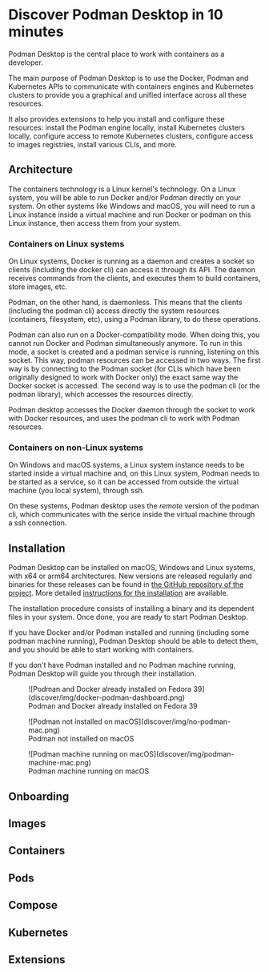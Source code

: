 # Discover Podman Desktop in 10 minutes

Podman Desktop is the central place to work with containers as a developer.

The main purpose of Podman Desktop is to use the Docker, Podman and Kubernetes APIs
to communicate with containers engines and Kubernetes clusters to provide you a graphical
and unified interface across all these resources.

It also provides extensions to help you install and configure these resources:
install the Podman engine locally, install Kubernetes clusters locally,
configure access to remote Kubernetes clusters, configure access to images registries,
install various CLIs, and more.

## Architecture

The containers technology is a Linux kernel's technology. On a Linux system, you will be able to run Docker and/or Podman
directly on your system. On other systems like Windows and macOS, you will need to run a Linux instance inside a virtual machine
and run Docker or podman on this Linux instance, then access them from your system.

### Containers on Linux systems

On Linux systems, Docker is running as a daemon and creates a socket so clients (including the docker cli) can access it through its API.
The daemon receives commands from the clients, and executes them to build containers, store images, etc.

Podman, on the other hand, is daemonless. This means that the clients (including the podman cli) access directly
the system resources (containers, filesystem, etc), using a Podman library, to do these operations.

Podman can also run on a Docker-compatibility mode. When doing this, you cannot run Docker and Podman simultaneously anymore.
To run in this mode, a socket is created and a podman service is running, listening on this socket. This way, podman resources
can be accessed in two ways. The first way is by connecting to the Podman socket (for CLIs which have been originally designed to work with Docker only)
the exact same way the Docker socket is accessed. The second way is to use the podman cli (or the podman library), which accesses the resources directly.

Podman desktop accesses the Docker daemon through the socket to work with Docker resources,
and uses the podman cli to work with Podman resources.

### Containers on non-Linux systems

On Windows and macOS systems, a Linux system instance needs to be started inside a virtual machine and, on this Linux system, Podman
needs to be started as a service, so it can be accessed from outside the virtual machine (you local system), through ssh.

On these systems, Podman desktop uses the _remote_ version of the podman cli, which communicates with the serice inside the virtual machine through
a ssh connection.

## Installation

Podman Desktop can be installed on macOS, Windows and Linux systems, with x64 or arm64 architectures. New versions are released regularly and binaries
for these releases can be found in [the GitHub repository of the project](https://github.com/containers/podman-desktop). More detailed [instructions for the installation](https://podman-desktop.io/docs/installation) are available.

The installation procedure consists of installing a binary and its dependent files in your system. Once done, you are ready to start Podman Desktop.

If you have Docker and/or Podman installed and running (including some podman machine running), Podman Desktop should be able to detect them, and you should be able to start working with containers.

If you don't have Podman installed and no Podman machine running, Podman Desktop will guide you through their installation.

<figure>
![Podman and Docker already installed on Fedora 39](discover/img/docker-podman-dashboard.png)
<figcaption>Podman and Docker already installed on Fedora 39</figcaption>
</figure>

<figure>
![Podman not installed on macOS](discover/img/no-podman-mac.png)
<figcaption>Podman not installed on macOS</figcaption>
</figure>

<figure>
![Podman machine running on macOS](discover/img/podman-machine-mac.png)
<figcaption>Podman machine running on macOS</figcaption>
</figure>

## Onboarding

## Images

## Containers

## Pods

## Compose

## Kubernetes

## Extensions
